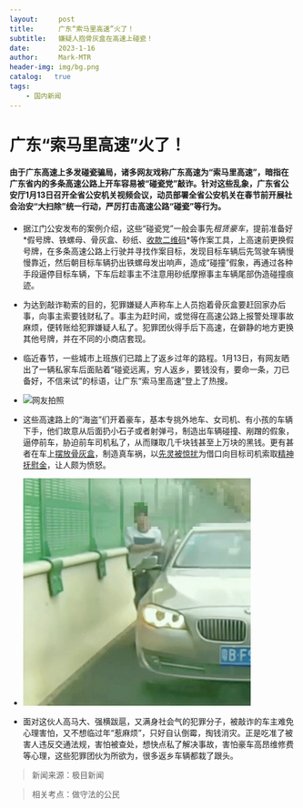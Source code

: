 ```yaml
---
layout:     post
title:      广东“索马里高速”火了！
subtitle:   嫌疑人抱骨灰盒在高速上碰瓷！
date:       2023-1-16
author:     Mark-MTR
header-img: img/bg.png
catalog:   true
tags:
    - 国内新闻
---
```

# 广东“索马里高速”火了！

#### 由于广东高速上多发碰瓷骗局，诸多网友戏称广东高速为“索马里高速”，暗指在广东省内的多条高速公路上开车容易被“碰瓷党”敲诈。针对这些乱象，广东省公安厅1月13日召开全省公安机关视频会议，动员部署全省公安机关在春节前开展社会治安“大扫除”统一行动，严厉打击高速公路“碰瓷”等行为。

- 据江门公安发布的案例介绍，这些“碰瓷党”一般会事先*租赁豪车*，提前准备好*假号牌、铁螺母、骨灰盒、砂纸、<u>收款二维码</u>*等作案工具，上高速前更换假号牌，在多条高速公路上行驶并寻找作案目标，发现目标车辆后先驾驶车辆慢慢靠近，然后朝目标车辆扔出铁螺母发出响声，造成“碰撞”假象，再通过各种手段逼停目标车辆，下车后趁事主不注意用砂纸摩擦事主车辆尾部伪造碰撞痕迹。

- 为达到敲诈勒索的目的，犯罪嫌疑人声称车上人员抱着骨灰盒要赶回家办后事，向事主索要钱财私了。事主为赶时间，或觉得在高速公路上报警处理事故麻烦，便转账给犯罪嫌疑人私了。犯罪团伙得手后下高速，在僻静的地方更换其他号牌，并在不同的小商店套现。

- 临近春节，一些城市上班族们已踏上了返乡过年的路程。1月13日，有网友晒出了一辆私家车后面贴着“碰瓷远离，穷人返乡，要钱没有，要命一条，刀已备好，不信来试”的标语，让广东“索马里高速”登上了热搜。

- ![网友拍照](https://img0.utuku.imgcdc.com/650x0/news/20230116/4dd85474-ac51-418d-9f23-a56de818a4a2.jpg '网友拍照')

- 这些高速路上的“海盗”们开着豪车，基本专挑外地车、女司机、有小孩的车辆下手，他们故意从后面扔小石子或者射弹弓，制造出车辆碰撞、剐蹭的假象，逼停前车，胁迫前车司机私了，从而赚取几千块钱甚至上万块的黑钱。更有甚者在车上<u>摆放骨灰盒</u>，制造真车祸，以<u>先灵被惊扰</u>为借口向目标司机索取<u>精神抚慰金</u>，让人颇为愤怒。

- ![作案过程](img/WeChat_20230116214059[00_00_13--00_00_16].gif '作案过程')
- 面对这伙人高马大、强横跋扈，又满身社会气的犯罪分子，被敲诈的车主难免心理害怕，又不想临过年“惹麻烦”，只好自认倒霉，掏钱消灾。正是吃准了被害人违反交通法规，害怕被查处，想快点私了解决事故，害怕豪车高昂维修费等心理，这些犯罪团伙为所欲为，很多返乡车辆都栽了跟头。

> 新闻来源：极目新闻

> 相关考点：做守法的公民
